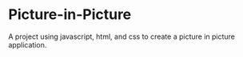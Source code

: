 # Picture-in-Picture

A project using javascript, html, and css to create a picture in picture application. 
